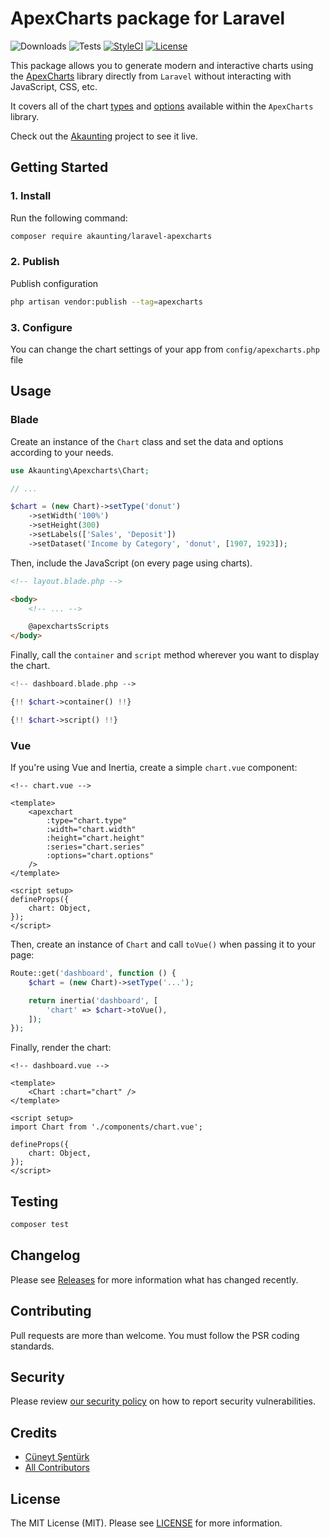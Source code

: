 # ApexCharts package for Laravel

![Downloads](https://img.shields.io/packagist/dt/akaunting/laravel-apexcharts)
![Tests](https://img.shields.io/github/actions/workflow/status/akaunting/laravel-apexcharts/tests.yml?label=tests)
[![StyleCI](https://github.styleci.io/repos/452221855/shield?style=flat&branch=master)](https://styleci.io/repos/452221855)
[![License](https://img.shields.io/github/license/akaunting/laravel-apexcharts)](LICENSE.md)

This package allows you to generate modern and interactive charts using the [ApexCharts](https://apexcharts.com) library directly from `Laravel` without interacting with JavaScript, CSS, etc.

It covers all of the chart [types](https://apexcharts.com/docs/chart-types/line-chart) and [options](https://apexcharts.com/docs/options/annotations) available within the `ApexCharts` library.

Check out the [Akaunting](https://github.com/akaunting/akaunting) project to see it live.

## Getting Started

### 1. Install

Run the following command:

```bash
composer require akaunting/laravel-apexcharts
```

### 2. Publish

Publish configuration

```bash
php artisan vendor:publish --tag=apexcharts
```

### 3. Configure

You can change the chart settings of your app from `config/apexcharts.php` file

## Usage

### Blade

Create an instance of the `Chart` class and set the data and options according to your needs.

```php
use Akaunting\Apexcharts\Chart;

// ...

$chart = (new Chart)->setType('donut')
    ->setWidth('100%')
    ->setHeight(300)
    ->setLabels(['Sales', 'Deposit'])
    ->setDataset('Income by Category', 'donut', [1907, 1923]);
```

Then, include the JavaScript (on every page using charts).

```html
<!-- layout.blade.php -->

<body>
    <!-- ... -->

    @apexchartsScripts
</body>
```

Finally, call the `container` and `script` method wherever you want to display the chart.

```php
<!-- dashboard.blade.php -->

{!! $chart->container() !!}

{!! $chart->script() !!}
```

### Vue

If you're using Vue and Inertia, create a simple `chart.vue` component:

```vue
<!-- chart.vue -->

<template>
    <apexchart
        :type="chart.type"
        :width="chart.width"
        :height="chart.height"
        :series="chart.series"
        :options="chart.options"
    />
</template>

<script setup>
defineProps({
    chart: Object,
});
</script>
```

Then, create an instance of `Chart` and call `toVue()` when passing it to your page:

```php
Route::get('dashboard', function () {
    $chart = (new Chart)->setType('...');

    return inertia('dashboard', [
        'chart' => $chart->toVue(),
    ]);
});
```

Finally, render the chart:

```vue
<!-- dashboard.vue -->

<template>
    <Chart :chart="chart" />
</template>

<script setup>
import Chart from './components/chart.vue';

defineProps({
    chart: Object,
});
</script>
```

## Testing

```bash
composer test
```

## Changelog

Please see [Releases](../../releases) for more information what has changed recently.

## Contributing

Pull requests are more than welcome. You must follow the PSR coding standards.

## Security

Please review [our security policy](https://github.com/akaunting/laravel-apexcharts/security/policy) on how to report security vulnerabilities.

## Credits

- [Cüneyt Şentürk](https://github.com/cuneytsenturk)
- [All Contributors](../../contributors)

## License

The MIT License (MIT). Please see [LICENSE](LICENSE.md) for more information.
